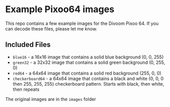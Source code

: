 # Example Pixoo64 images

This repo contains a few example images for the Divoom Pixoo 64. If you can decode these files, please let me know.

## Included Files

* `blue16` - a 16x16 image that contains a solid blue background (0, 0, 255)
* `green32` - a 32x32 image that contains a solid green background (0, 255, 0)
* `red64` - a 64x64 image that contains a solid red background (255, 0, 0)
* `checkerboard64` - a 64x64 image that contains a black and white (0, 0, 0 then 255, 255, 255) checkerboard pattern. Starts with black, then white, then repeats

The original images are in the `images` folder

